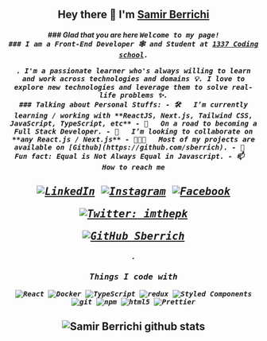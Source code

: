 <h2 align="center"> <b>Hey there 👋 I'm <a href="https://www.linkedin.com/in/samirberrichi/" target="_blank" >Samir Berrichi</a></b></h2>
<h5 align="center">
  ### Glad that you are here 
<samp>
Welcome to my page!<br/>
### I am a <b>Front-End Developer 🕸️</b> and Student at <a href="https://1337.ma/" target="_blank">1337 Coding school</a>.<br/><br/>
  <!--& Computer Science Student 🎓 at [1337 Coding School](1337.ma) 🏛-->. I'm a passionate learner who's always willing to learn and work across technologies and domains 💡. I love to explore new technologies and leverage them to solve real-life problems ✨.
<br/>
  ### Talking about Personal Stuffs:
- 🛠 &nbsp; I’m currently learning / working with **ReactJS, Next.js, Tailwind CSS, JavaScript, TypeScript, etc**
- 🚀 &nbsp; On a road to becoming a Full Stack Developer.
- 👯 &nbsp; I’m looking to collaborate on **any React.js / Next.js**
- 👨🏻‍💻 &nbsp; Most of my projects are available on [Github](https://github.com/sberrich).
- 👾 &nbsp; Fun fact: Equal is Not Always Equal in Javascript.
- 📫 &nbsp; How to reach me 
  <h2 align="center">
<a  href="https://www.linkedin.com/in/samirberrichi/" target="_blank"><img src="https://img.shields.io/badge/LinkedIn-%230077B5.svg?&style=flat-square&logo=linkedin&logoColor=white" alt="LinkedIn"></a>
<a  href="https://instagram.com/berrichi_samir" target="_blank"><img src="https://img.shields.io/badge/Instagram-%23E4405F.svg?&style=flat-square&logo=instagram&logoColor=white" alt="Instagram"></a>
<a  href="https://www.facebook.com/" target="_blank"><img src="https://img.shields.io/badge/Facebook-%231877F2.svg?&style=flat-square&logo=facebook&logoColor=white" alt="Facebook"></a>
  


[![Twitter: imthepk](https://img.shields.io/twitter/follow/berrichisamir?style=social)](https://twitter.com/berrichisamir)
  
[![GitHub Sberrich](https://img.shields.io/github/followers/Sberrich?label=follow&style=social)](https://github.com/Sberrich)
  

  
</h2>

 </a>.
<br/>
  <h3>Things I code with</h3>
<p>
  <img alt="React" src="https://img.shields.io/badge/-React-45b8d8?style=flat-square&logo=react&logoColor=white" />
  <img alt="Docker" src="https://img.shields.io/badge/-Docker-46a2f1?style=flat-square&logo=docker&logoColor=white" />
  <img alt="TypeScript" src="https://img.shields.io/badge/-TypeScript-007ACC?style=flat-square&logo=typescript&logoColor=white" />
  <img alt="redux" src="https://img.shields.io/badge/-Redux-764ABC?style=flat-square&logo=redux&logoColor=white" />
  <img alt="Styled Components" src="https://img.shields.io/badge/-Styled_Components-db7092?style=flat-square&logo=styled-components&logoColor=white" />
  <img alt="git" src="https://img.shields.io/badge/-Git-F05032?style=flat-square&logo=git&logoColor=white" />
  <img alt="npm" src="https://img.shields.io/badge/-NPM-CB3837?style=flat-square&logo=npm&logoColor=white" />
  <img alt="html5" src="https://img.shields.io/badge/-HTML5-E34F26?style=flat-square&logo=html5&logoColor=white" />
  <img alt="Prettier" src="https://img.shields.io/badge/-Prettier-F7B93E?style=flat-square&logo=prettier&logoColor=white" />
</p>

</samp>
</h5>
<h2 align="center">
  
<img align='center' src='https://github-readme-stats.vercel.app/api?username=sberrich&hide_title=false&show_icons=true&include_all_commits=true&count_private=true&theme=buefy' alt='Samir Berrichi github stats'>
</h2>

<br/>
<br/>

<br/>
<br/>

